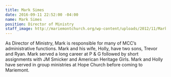 ```yaml
---
title: Mark Simes
date: 2016-09-11 22:52:00 -04:00
name: Mark Simes
position: Director of Ministry
staff_image: http://mariemontchurch.org/wp-content/uploads/2012/11/Mark-Holly-Simes-300x197.jpg
---
```


As Director of Ministry, Mark is responsible for many of MCC’s administrative functions. Mark and his wife, Holly, have two sons, Trevor and Ryan. Mark served a long career at P & G followed by short assignments with JM Smicker and American Heritage Girls. Mark and Holly have served in group ministries at Hope Church before coming to Mariemont.